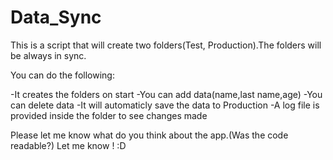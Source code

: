 # Data_Sync
This is a script that will create two folders(Test, Production).The folders will be always in sync.

You can do the following:

-It creates the folders on start
-You can add data(name,last name,age)
-You can delete data
-It will automaticly save the data to Production
-A log file is provided inside the folder to see changes made

Please let me know what do you think about the app.(Was the code readable?)
Let me know ! :D
